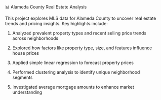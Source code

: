 📊 Alameda County Real Estate Analysis

This project explores MLS data for Alameda County to uncover real estate trends and pricing insights. Key highlights include:

1. Analyzed prevalent property types and recent selling price trends across neighborhoods

2. Explored how factors like property type, size, and features influence house prices

3. Applied simple linear regression to forecast property prices

4. Performed clustering analysis to identify unique neighborhood segments

5. Investigated average mortgage amounts to enhance market understanding
